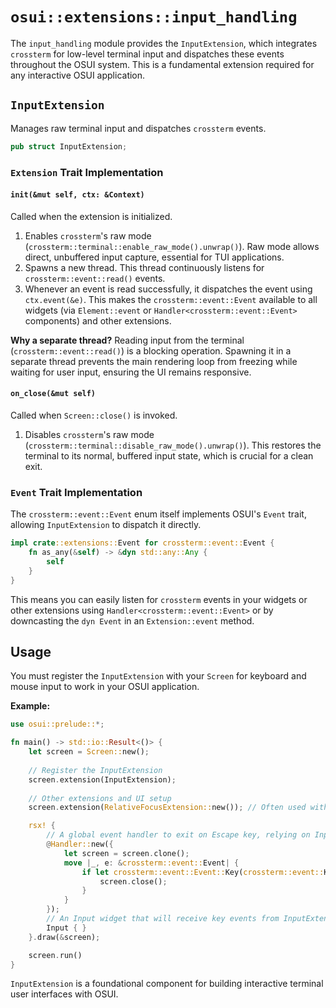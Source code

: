 # `osui::extensions::input_handling`

The `input_handling` module provides the `InputExtension`, which integrates `crossterm` for low-level terminal input and dispatches these events throughout the OSUI system. This is a fundamental extension required for any interactive OSUI application.

## `InputExtension`

Manages raw terminal input and dispatches `crossterm` events.

```rust
pub struct InputExtension;
```

### `Extension` Trait Implementation

#### `init(&mut self, ctx: &Context)`
Called when the extension is initialized.
1.  Enables `crossterm`'s raw mode (`crossterm::terminal::enable_raw_mode().unwrap()`). Raw mode allows direct, unbuffered input capture, essential for TUI applications.
2.  Spawns a new thread. This thread continuously listens for `crossterm::event::read()` events.
3.  Whenever an event is read successfully, it dispatches the event using `ctx.event(&e)`. This makes the `crossterm::event::Event` available to all widgets (via `Element::event` or `Handler<crossterm::event::Event>` components) and other extensions.

**Why a separate thread?**
Reading input from the terminal (`crossterm::event::read()`) is a blocking operation. Spawning it in a separate thread prevents the main rendering loop from freezing while waiting for user input, ensuring the UI remains responsive.

#### `on_close(&mut self)`
Called when `Screen::close()` is invoked.
1.  Disables `crossterm`'s raw mode (`crossterm::terminal::disable_raw_mode().unwrap()`). This restores the terminal to its normal, buffered input state, which is crucial for a clean exit.

### `Event` Trait Implementation

The `crossterm::event::Event` enum itself implements OSUI's `Event` trait, allowing `InputExtension` to dispatch it directly.

```rust
impl crate::extensions::Event for crossterm::event::Event {
    fn as_any(&self) -> &dyn std::any::Any {
        self
    }
}
```
This means you can easily listen for `crossterm` events in your widgets or other extensions using `Handler<crossterm::event::Event>` or by downcasting the `dyn Event` in an `Extension::event` method.

## Usage

You must register the `InputExtension` with your `Screen` for keyboard and mouse input to work in your OSUI application.

**Example:**
```rust
use osui::prelude::*;

fn main() -> std::io::Result<()> {
    let screen = Screen::new();
    
    // Register the InputExtension
    screen.extension(InputExtension);
    
    // Other extensions and UI setup
    screen.extension(RelativeFocusExtension::new()); // Often used with InputExtension for navigation

    rsx! {
        // A global event handler to exit on Escape key, relying on InputExtension
        @Handler::new({
            let screen = screen.clone();
            move |_, e: &crossterm::event::Event| {
                if let crossterm::event::Event::Key(crossterm::event::KeyEvent { code: crossterm::event::KeyCode::Esc, .. }) = e {
                    screen.close();
                }
            }
        });
        // An Input widget that will receive key events from InputExtension
        Input { }
    }.draw(&screen);

    screen.run()
}
```
`InputExtension` is a foundational component for building interactive terminal user interfaces with OSUI.
